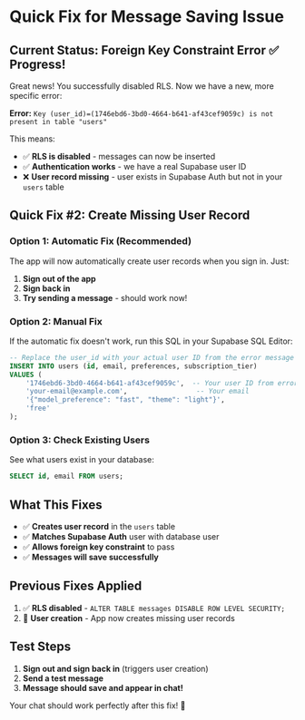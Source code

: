 # Quick Fix for Message Saving Issue

## Current Status: Foreign Key Constraint Error ✅ Progress!

Great news! You successfully disabled RLS. Now we have a new, more specific error:

**Error:** `Key (user_id)=(1746ebd6-3bd0-4664-b641-af43cef9059c) is not present in table "users"`

This means:
- ✅ **RLS is disabled** - messages can now be inserted
- ✅ **Authentication works** - we have a real Supabase user ID  
- ❌ **User record missing** - user exists in Supabase Auth but not in your `users` table

## Quick Fix #2: Create Missing User Record

### Option 1: Automatic Fix (Recommended)
The app will now automatically create user records when you sign in. Just:

1. **Sign out of the app**
2. **Sign back in** 
3. **Try sending a message** - should work now!

### Option 2: Manual Fix
If the automatic fix doesn't work, run this SQL in your Supabase SQL Editor:

```sql
-- Replace the user_id with your actual user ID from the error message
INSERT INTO users (id, email, preferences, subscription_tier) 
VALUES (
    '1746ebd6-3bd0-4664-b641-af43cef9059c',  -- Your user ID from error
    'your-email@example.com',                 -- Your email
    '{"model_preference": "fast", "theme": "light"}',
    'free'
);
```

### Option 3: Check Existing Users
See what users exist in your database:

```sql
SELECT id, email FROM users;
```

## What This Fixes

- ✅ **Creates user record** in the `users` table
- ✅ **Matches Supabase Auth** user with database user
- ✅ **Allows foreign key constraint** to pass
- ✅ **Messages will save successfully**

## Previous Fixes Applied

1. ✅ **RLS disabled** - `ALTER TABLE messages DISABLE ROW LEVEL SECURITY;`
2. 🔧 **User creation** - App now creates missing user records

## Test Steps

1. **Sign out and sign back in** (triggers user creation)
2. **Send a test message**
3. **Message should save and appear in chat!**

Your chat should work perfectly after this fix! 🎉